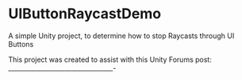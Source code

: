 # UIButtonRaycastDemo
A simple Unity project, to determine how to stop Raycasts through UI Buttons 

This project was created to assist with this Unity Forums post:
_________________________________-
